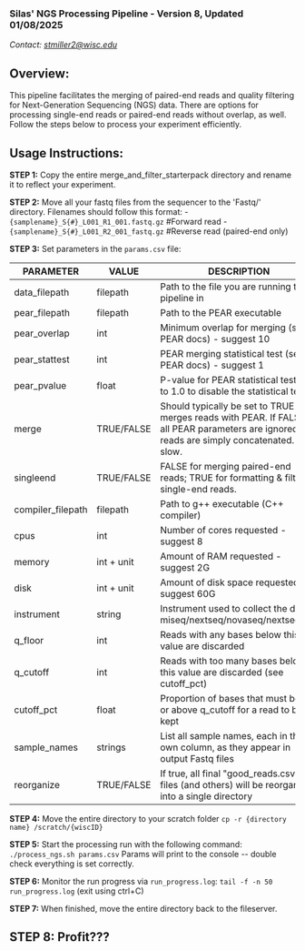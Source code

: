 ### Silas' NGS Processing Pipeline - Version 8, Updated 01/08/2025
*Contact: stmiller2@wisc.edu*

Overview:
---------
This pipeline facilitates the merging of paired-end reads and quality filtering 
for Next-Generation Sequencing (NGS) data. There are options for processing 
single-end reads or paired-end reads without overlap, as well. Follow the steps
below to process your experiment efficiently.

Usage Instructions:
-------------------

**STEP 1:** Copy the entire merge_and_filter_starterpack directory and rename
 it to reflect your experiment.

**STEP 2:** Move all your fastq files from the sequencer to the 'Fastq/' 
 directory. Filenames should follow this format:
	- `{samplename}_S{#}_L001_R1_001.fastq.gz` #Forward read
	- `{samplename}_S{#}_L001_R2_001_fastq.gz` #Reverse read (paired-end only)

**STEP 3:** Set parameters in the `params.csv` file:

| PARAMETER         | VALUE        | DESCRIPTION |
|-------------------|--------------|--------------|
| data_filepath     | filepath     | Path to the file you are running this pipeline in |
| pear_filepath     | filepath     | Path to the PEAR executable |
| pear_overlap      | int          | Minimum overlap for merging (see PEAR docs) - suggest 10 |
| pear_stattest     | int          | PEAR merging statistical test (see PEAR docs) - suggest 1 |
| pear_pvalue       | float        | P-value for PEAR statistical test. Set to 1.0 to disable the statistical test. |
| merge             | TRUE/FALSE   | Should typically be set to TRUE - merges reads with PEAR. If FALSE, all PEAR parameters are ignored and reads are simply concatenated. Very slow. |
| singleend         | TRUE/FALSE   | FALSE for merging paired-end reads; TRUE for formatting & filtering single-end reads. |
| compiler_filepath | filepath     | Path to g++ executable (C++ compiler) |
| cpus              | int          | Number of cores requested - suggest 8 |
| memory            | int + unit   | Amount of RAM requested - suggest 2G |
| disk              | int + unit   | Amount of disk space requested - suggest 60G |
| instrument        | string       | Instrument used to collect the data - miseq/nextseq/novaseq/nextseq_fox |
| q_floor           | int          | Reads with any bases below this value are discarded |
| q_cutoff          | int          | Reads with too many bases below this value are discarded (see cutoff_pct) |
| cutoff_pct        | float        | Proportion of bases that must be at or above q_cutoff for a read to be kept |
| sample_names      | strings      | List all sample names, each in their own column, as they appear in output Fastq files |
| reorganize        | TRUE/FALSE   | If true, all final "good_reads.csv" files (and others) will be reorganized into a single directory |


**STEP 4:** Move the entire directory to your scratch folder 
		`cp -r {directory name} /scratch/{wiscID}`

**STEP 5:** Start the processing run with the following command:
		`./process_ngs.sh params.csv`
	    Params will print to the console -- double check everything is
	    set correctly. 

**STEP 6:** Monitor the run progress via `run_progress.log`:
		`tail -f -n 50 run_progress.log` (exit using ctrl+C)

**STEP 7:** When finished, move the entire directory back to the fileserver.

**STEP 8:** Profit???
--------------------------------------------------------------------------------
